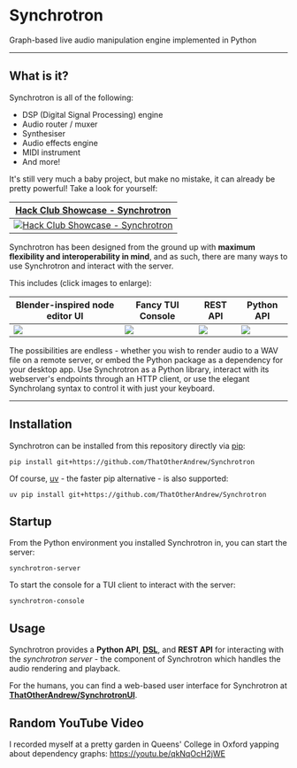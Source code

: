 # Synchrotron

Graph-based live audio manipulation engine implemented in Python

---

## What is it?

Synchrotron is all of the following:
- DSP (Digital Signal Processing) engine
- Audio router / muxer
- Synthesiser
- Audio effects engine
- MIDI instrument
- And more!

It's still very much a baby project, but make no mistake, it can already be pretty powerful! Take a look for yourself:

| [Hack Club Showcase - Synchrotron](https://youtu.be/wlhBz62t2zE)                                                                 |
|----------------------------------------------------------------------------------------------------------------------------------|
| [![Hack Club Showcase - Synchrotron](https://img.youtube.com/vi/wlhBz62t2zE/0.jpg)](https://www.youtube.com/watch?v=wlhBz62t2zE) |

Synchrotron has been designed from the ground up with **maximum flexibility and interoperability in mind**, and as such, there are many ways to use Synchrotron and interact with the server.

This includes (click images to enlarge):

| Blender-inspired node editor UI                                         | Fancy TUI Console                                                       | REST API                                                                | Python API                                                              |
|-------------------------------------------------------------------------|-------------------------------------------------------------------------|-------------------------------------------------------------------------|-------------------------------------------------------------------------|
| [![](https://i.imgur.com/MXSbFcv.png)](https://i.imgur.com/MXSbFcv.png) | [![](https://i.imgur.com/t924jJd.png)](https://i.imgur.com/t924jJd.png) | [![](https://i.imgur.com/AUAx4xs.png)](https://i.imgur.com/AUAx4xs.png) | [![](https://i.imgur.com/j5xTHEa.png)](https://i.imgur.com/j5xTHEa.png) |

The possibilities are endless - whether you wish to render audio to a WAV file on a remote server, or embed the Python package as a dependency for your desktop app. Use Synchrotron as a Python library, interact with its webserver's endpoints through an HTTP client, or use the elegant Synchrolang syntax to control it with just your keyboard.

---

## Installation

Synchrotron can be installed from this repository directly via [pip](https://packaging.python.org/en/latest/tutorials/installing-packages/):

```shell
pip install git+https://github.com/ThatOtherAndrew/Synchrotron
```

Of course, [uv](https://astral.sh/blog/uv) - the faster pip alternative - is also supported:

```shell
uv pip install git+https://github.com/ThatOtherAndrew/Synchrotron
```

## Startup

From the Python environment you installed Synchrotron in, you can start the server:

```shell
synchrotron-server
```

To start the console for a TUI client to interact with the server:

```shell
synchrotron-console
```

## Usage

Synchrotron provides a **Python API**, **[DSL](https://www.jetbrains.com/mps/concepts/domain-specific-languages/)**, and **REST API** for interacting with the *synchrotron server* - the component of Synchrotron which handles the audio rendering and playback.

For the humans, you can find a web-based user interface for Synchrotron at **[ThatOtherAndrew/SynchrotronUI](https://github.com/ThatOtherAndrew/SynchrotronUI)**.

## Random YouTube Video

I recorded myself at a pretty garden in Queens' College in Oxford yapping about dependency graphs: https://youtu.be/qkNqOcH2jWE
